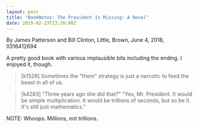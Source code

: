 ```yaml
---
layout: post
title: "BookNotes: The President Is Missing: A Novel"
date: 2019-02-23T13:20:00Z
---
```

By James Patterson and Bill Clinton, Little, Brown, June 4, 2018, 0316412694

A pretty good book with various implausible bits including the
ending. I enjoyed it, though.

> [k1526] Sometimes the "them" strategy is just a narcotic to feed the
> beast in all of us.

> [k4283] "Three years ago she did that?" "Yes, Mr. President. It
> would be simple multiplication. It would be trillions of seconds,
> but so be it. It's still just mathematics."

NOTE: Whoops. Millions, not trillions.

